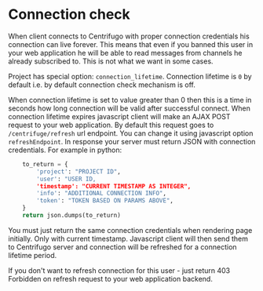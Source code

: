 # Connection check

When client connects to Centrifugo with proper connection credentials his connection
can live forever. This means that even if you banned this user in your web application
he will be able to read messages from channels he already subscribed to. This is not
what we want in some cases.

Project has special option: `connection_lifetime`. Connection lifetime is `0` by default
i.e. by default connection check mechanism is off.

When connection lifetime is set to value greater than 0 then this is a time in seconds how
long connection will be valid after successful connect. When connection lifetime expires
javascript client will make an AJAX POST request to your web application. By default this
request goes to `/centrifuge/refresh` url endpoint. You can change it using javascript
option `refreshEndpoint`. In response your server must return JSON with connection
credentials. For example in python:

```python
    to_return = {
        'project': "PROJECT ID",
        'user': "USER ID,
        'timestamp': "CURRENT TIMESTAMP AS INTEGER",
        'info': "ADDITIONAL CONNECTION INFO",
        'token': "TOKEN BASED ON PARAMS ABOVE",
    }
    return json.dumps(to_return)
```

You must just return the same connection credentials when rendering page initially.
Only with current timestamp. Javascript client will then send them to Centrifugo
server and connection will be refreshed for a connection lifetime period.

If you don't want to refresh connection for this user - just return 403 Forbidden
on refresh request to your web application backend.